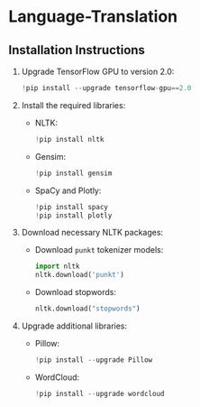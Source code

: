 # Language-Translation

## Installation Instructions

1. Upgrade TensorFlow GPU to version 2.0:
    ```python
    !pip install --upgrade tensorflow-gpu==2.0
    ```

2. Install the required libraries:
    - NLTK:
        ```python
        !pip install nltk
        ```
    - Gensim:
        ```python
        !pip install gensim
        ```
    - SpaCy and Plotly:
        ```python
        !pip install spacy
        !pip install plotly
        ```

3. Download necessary NLTK packages:
    - Download `punkt` tokenizer models:
        ```python
        import nltk
        nltk.download('punkt')
        ```
    - Download stopwords:
        ```python
        nltk.download("stopwords")
        ```

4. Upgrade additional libraries:
    - Pillow:
        ```python
        !pip install --upgrade Pillow
        ```
    - WordCloud:
        ```python
        !pip install --upgrade wordcloud
        ```

